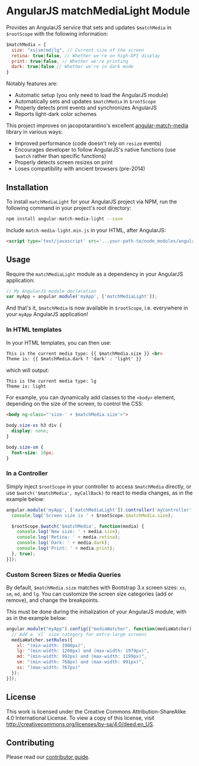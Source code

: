 # AngularJS matchMediaLight Module

Provides an AngularJS service that sets and updates `$matchMedia` in `$rootScope` with the following information:

```js
$matchMedia = {
  size: "xs|sm|md|lg", // Current size of the screen
  retina: true|false, // Whether we're on high-DPI display
  print: true|false, // Whether we're printing
  dark: true|false // Whether we're in dark mode
}
```

Notably features are:

* Automatic setup (you only need to load the AngularJS module)
* Automatically sets and updates `$matchMedia` in `$rootScope`
* Properly detects print events and synchronizes AngularJS
* Reports light-dark color schemes

This project improves on jacopotarantino's excellent [angular-match-media](https://github.com/jacopotarantino/angular-match-media) library in various ways:

* Improved performance (code doesn't rely on `resize` events)
* Encourages developer to follow AngularJS's native functions (use `$watch` rather than specific functions)
* Properly detects screen resizes on print
* Loses compatibility with ancient browsers (pre-2014)

## Installation

To install `matchMediaLight` for your AngularJS project via NPM, run the following command in your project's root directory:

```bash
npm install angular-match-media-light --save
```

Include `match-media-light.min.js` in your HTML, after AngularJS:

```html
<script type='text/javascript' src='...your-path-to/node_modules/angular-match-media-light/dist/match-media-light.min.js'></script>
```

## Usage

Require the `matchMediaLight` module as a dependency in your AngularJS application:

```js
// My AngularJS module declaration
var myApp = angular.module('myApp', ['matchMediaLight']);
```

And that's it, `$matchMedia` is now available in `$rootScope`, i.e. everywhere in your `myApp` AngularJS application!

### In HTML templates

In your HTML templates, you can then use:

```html
This is the current media type: {{ $matchMedia.size }} <br>
Theme is: {{ $matchMedia.dark ? 'dark' : 'light' }}
```

which will output:

```
This is the current media type: lg
Theme is: light
```

For example, you can dynamically add classes to the `<body>` element, depending on the size of the screen, to control the CSS:

```html
<body ng-class="'size-' + $matchMedia.size'>">
```

```css
body.size-xs h3 div {
  display: none;
}

body.size-sm {
  font-size: 10px;
}
```

### In a Controller

Simply inject `$rootScope` in your controller to access `$matchMedia` directly, or use `$watch('$matchMedia', myCallBack)` to react to media changes, as in the example below:

```js
angular.module('myApp', ['matchMediaLight']).controller('myController', ['$rootScope', function($rootScope) {
  console.log('Screen size is ' + $rootScope.$matchMedia.size);

  $rootScope.$watch('$matchMedia', function(media) {
    console.log('New size: ' + media.size);
    console.log('Retina: ' + media.retina);
    console.log('Dark: ' + media.dark);
    console.log('Print: ' + media.print);
  }, true);
}]);
```

### Custom Screen Sizes or Media Queries

By default, `$matchMedia.size` matches with Bootstrap 3.x screen sizes: `xs`, `sm`, `md`, and `lg`. You can customize the screen size categories (add or remove), and change the breakpoints.

This must be done during the initialization of your AngularJS module, with as in the example below:

```js
angular.module("myApp").config(["mediaWatcher", function(mediaWatcher) {
  // Add a `xl` size category for extra-large screens
  mediaWatcher.setRules({
    xl: "(min-width: 1980px)",
    lg: "(min-width: 1200px) and (max-width: 1979px)",
    md: "(min-width: 992px) and (max-width: 1199px)",
    sm: "(min-width: 768px) and (max-width: 991px)",
    xs: "(max-width: 767px)"
  });
}]);
```

## License

This work is licensed under the Creative Commons Attribution-ShareAlike 4.0 International License. To view a copy of this license, visit http://creativecommons.org/licenses/by-sa/4.0/deed.en_US.

## Contributing

Please read our [contributor guide](https://sentrysoftware.org/contributing.html).
